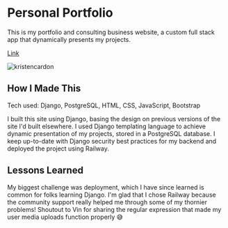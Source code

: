 # Personal Portfolio

This is my portfolio and consulting business website, a custom full stack app that dynamically presents my projects.

[Link](https://cardonwebstudios.com/)

![kristencardon](https://github.com/k-cardon/final_portfolio/assets/124483308/5c041166-a9b9-4121-ba00-ebadc91f535c)

## How I Made This

Tech used: Django, PostgreSQL, HTML, CSS, JavaScript, Bootstrap

I built this site using Django, basing the design on previous versions of the site I'd built elsewhere. I used Django templating language to achieve dynamic presentation of my projects, stored in a PostgreSQL database. I keep up-to-date with Django security best practices for my backend and deployed the project using Railway.

## Lessons Learned

My biggest challenge was deployment, which I have since learned is common for folks learning Django. I'm glad that I chose Railway because the community support really helped me through some of my thornier problems! Shoutout to Vin for sharing the regular expression that made my user media uploads function properly :sweat_smile:
